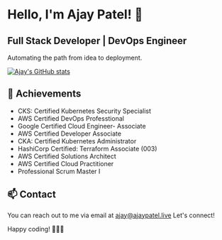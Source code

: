 # Hello, I'm Ajay Patel! 👋

## Full Stack Developer | DevOps Engineer 

Automating the path from idea to deployment.

[![Ajay's GitHub stats](https://github-readme-stats.vercel.app/api?username=patelajay745&theme=vue)](https://github.com/patelajay745/github-readme-stats)

## 🌟 Achievements

- CKS: Certified Kubernetes Security Specialist
- AWS Certified DevOps Professtional
- Google Certified Cloud Engineer- Associate
- AWS Certified Developer Associate
- CKA: Certified Kubernetes Administrator
- HashiCorp Certified: Terraform Associate (003)
- AWS Certified Solutions Architect
- AWS Certified Cloud Practitioner
- Professional Scrum Master I

## 📫 Contact

You can reach out to me via email at ajay@ajaypatel.live Let's connect!

Happy coding! 🚀👨‍💻
